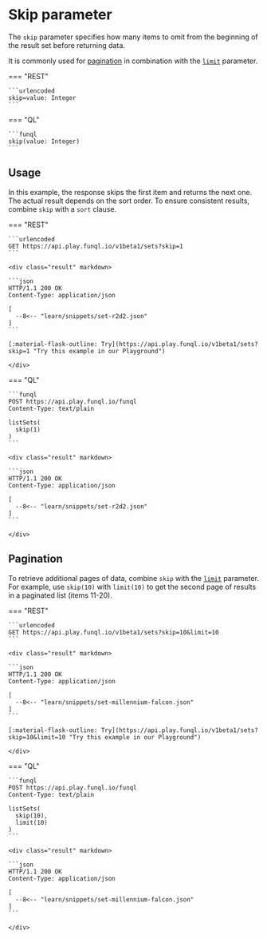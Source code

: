 ﻿# Skip parameter

The `skip` parameter specifies how many items to omit from the beginning of the result set before returning data.

It is commonly used for [pagination](#pagination) in combination with the [`limit`](limit.md) parameter.

=== "REST"

    ```urlencoded
    skip=value: Integer
    ```

=== "QL"

    ```funql
    skip(value: Integer)
    ```

## Usage

In this example, the response skips the first item and returns the next one. The actual result depends on the sort
order. To ensure consistent results, combine `skip` with a `sort` clause.

=== "REST"

    ```urlencoded
    GET https://api.play.funql.io/v1beta1/sets?skip=1
    ```

    <div class="result" markdown>
    
    ```json
    HTTP/1.1 200 OK
    Content-Type: application/json
    
    [
      --8<-- "learn/snippets/set-r2d2.json"
    ]
    ```

    [:material-flask-outline: Try](https://api.play.funql.io/v1beta1/sets?skip=1 "Try this example in our Playground")

    </div>

=== "QL"

    ```funql
    POST https://api.play.funql.io/funql
    Content-Type: text/plain

    listSets(
      skip(1)
    )
    ```

    <div class="result" markdown>

    ```json
    HTTP/1.1 200 OK
    Content-Type: application/json
    
    [
      --8<-- "learn/snippets/set-r2d2.json"
    ]
    ```

    </div>

## Pagination

To retrieve additional pages of data, combine `skip` with the [`limit`](limit.md) parameter. For example, use `skip(10)`
with `limit(10)` to get the second page of results in a paginated list (items 11-20).

=== "REST"

    ```urlencoded
    GET https://api.play.funql.io/v1beta1/sets?skip=10&limit=10
    ```

    <div class="result" markdown>
    
    ```json
    HTTP/1.1 200 OK
    Content-Type: application/json
    
    [
      --8<-- "learn/snippets/set-millennium-falcon.json"
    ]
    ```

    [:material-flask-outline: Try](https://api.play.funql.io/v1beta1/sets?skip=10&limit=10 "Try this example in our Playground")

    </div>

=== "QL"

    ```funql
    POST https://api.play.funql.io/funql
    Content-Type: text/plain

    listSets(
      skip(10),
      limit(10)
    )
    ```

    <div class="result" markdown>

    ```json
    HTTP/1.1 200 OK
    Content-Type: application/json
    
    [
      --8<-- "learn/snippets/set-millennium-falcon.json"
    ]
    ```

    </div>